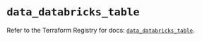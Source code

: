 # `data_databricks_table`

Refer to the Terraform Registry for docs: [`data_databricks_table`](https://registry.terraform.io/providers/databricks/databricks/1.69.0/docs/data-sources/table).
